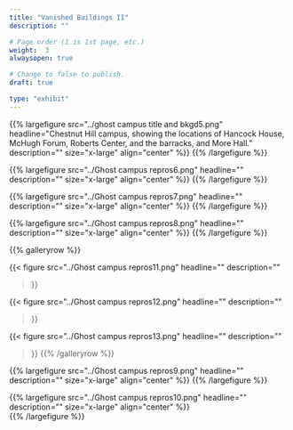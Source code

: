 ```yaml
---
title: "Vanished Buildings II"
description: ""

# Page order (1 is 1st page, etc.)
weight:  3
alwaysopen: true

# Change to false to publish.
draft: true

type: "exhibit"
---
```


{{% largefigure src="../ghost campus title and bkgd5.png"
                headline="Chestnut Hill campus, showing the locations of Hancock House, McHugh Forum, Roberts Center, and the barracks, and More Hall."
                description=""
                size="x-large" align="center" %}}
{{% /largefigure %}}

{{% largefigure src="../Ghost campus repros6.png"
                headline=""
                description="" 
                size="x-large" align="center" %}}
{{% /largefigure %}}

{{% largefigure src="../Ghost campus repros7.png"
                headline=""
                description="" 
                size="x-large" align="center" %}}
{{% /largefigure %}}

{{% largefigure src="../Ghost campus repros8.png"
                headline=""
                description="" 
                size="x-large" align="center" %}}
{{% /largefigure %}}

{{% galleryrow %}}

{{< figure src="../Ghost campus repros11.png"
           headline=""
           description=""
>}}

{{< figure src="../Ghost campus repros12.png"
           headline=""
           description=""
>}}

{{< figure src="../Ghost campus repros13.png"
           headline=""
           description=""
>}}
{{% /galleryrow %}}

{{% largefigure src="../Ghost campus repros9.png"
                headline=""
                description="" 
               size="x-large" align="center" %}}
{{% /largefigure %}}

{{% largefigure src="../Ghost campus repros10.png"
                headline=""
                description="" 
                size="x-large" align="center" %}}				
{{% /largefigure %}}



